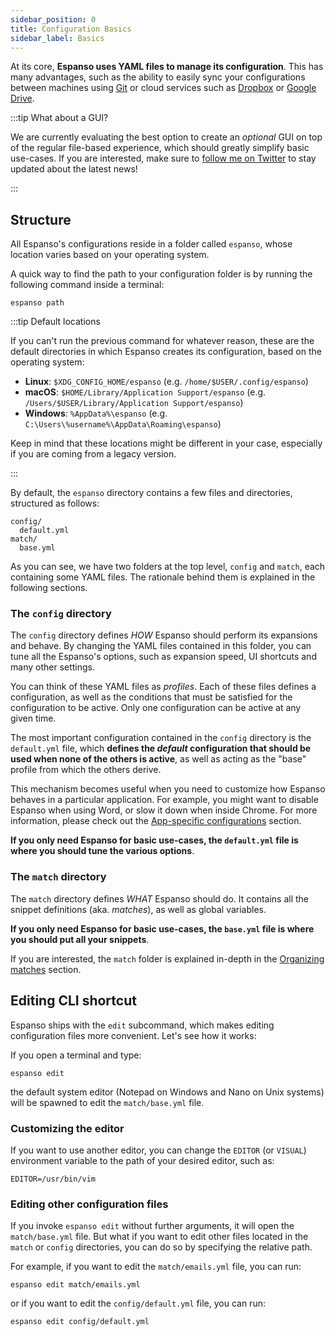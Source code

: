 ```yaml
---
sidebar_position: 0
title: Configuration Basics
sidebar_label: Basics
---
```


At its core, **Espanso uses YAML files to manage its configuration**. This has
many advantages, such as the ability to easily sync your configurations between
machines using [Git](https://git-scm.com/) or cloud services such as
[Dropbox](https://www.dropbox.com/) or
[Google Drive](https://www.google.com/drive/).

:::tip What about a GUI?

We are currently evaluating the best option to create an _optional_ GUI on top
of the regular file-based experience, which should greatly simplify basic
use-cases. If you are interested, make sure to
[follow me on Twitter](https://twitter.com/terzi_federico) to stay updated about
the latest news!

:::

## Structure

All Espanso's configurations reside in a folder called `espanso`, whose location
varies based on your operating system.

A quick way to find the path to your configuration folder is by running the
following command inside a terminal:

```
espanso path
```

:::tip Default locations

If you can't run the previous command for whatever reason, these are the default
directories in which Espanso creates its configuration, based on the operating
system:

-   **Linux**: `$XDG_CONFIG_HOME/espanso` (e.g. `/home/$USER/.config/espanso`)
-   **macOS**: `$HOME/Library/Application Support/espanso` (e.g.
    `/Users/$USER/Library/Application Support/espanso`)
-   **Windows**: `%AppData%\espanso` (e.g.
    `C:\Users\%username%\AppData\Roaming\espanso`)

Keep in mind that these locations might be different in your case, especially if
you are coming from a legacy version.

:::

By default, the `espanso` directory contains a few files and directories,
structured as follows:

```
config/
  default.yml
match/
  base.yml
```

As you can see, we have two folders at the top level, `config` and `match`, each
containing some YAML files. The rationale behind them is explained in the
following sections.

### The `config` directory

The `config` directory defines _HOW_ Espanso should perform its expansions and
behave. By changing the YAML files contained in this folder, you can tune all
the Espanso's options, such as expansion speed, UI shortcuts and many other
settings.

You can think of these YAML files as _profiles_. Each of these files defines a
configuration, as well as the conditions that must be satisfied for the
configuration to be active. Only one configuration can be active at any given
time.

The most important configuration contained in the `config` directory is the
`default.yml` file, which **defines the _default_ configuration that should be
used when none of the others is active**, as well as acting as the "base"
profile from which the others derive.

This mechanism becomes useful when you need to customize how Espanso behaves in
a particular application. For example, you might want to disable Espanso when
using Word, or slow it down when inside Chrome. For more information, please
check out the [App-specific configurations](app-specific-configurations.md)
section.

**If you only need Espanso for basic use-cases, the `default.yml` file is where
you should tune the various options**.

### The `match` directory

The `match` directory defines _WHAT_ Espanso should do. It contains all the
snippet definitions (aka. _matches_), as well as global variables.

**If you only need Espanso for basic use-cases, the `base.yml` file is where you
should put all your snippets**.

If you are interested, the `match` folder is explained in-depth in the
[Organizing matches](../matches/organizing-matches) section.

## Editing CLI shortcut

Espanso ships with the `edit` subcommand, which makes editing configuration
files more convenient. Let's see how it works:

If you open a terminal and type:

```
espanso edit
```

the default system editor (Notepad on Windows and Nano on Unix systems) will be
spawned to edit the `match/base.yml` file.

### Customizing the editor

If you want to use another editor, you can change the `EDITOR` (or `VISUAL`)
environment variable to the path of your desired editor, such as:

```
EDITOR=/usr/bin/vim
```

### Editing other configuration files

If you invoke `espanso edit` without further arguments, it will open the
`match/base.yml` file. But what if you want to edit other files located in the
`match` or `config` directories, you can do so by specifying the relative path.

For example, if you want to edit the `match/emails.yml` file, you can run:

```
espanso edit match/emails.yml
```

or if you want to edit the `config/default.yml` file, you can run:

```
espanso edit config/default.yml
```
